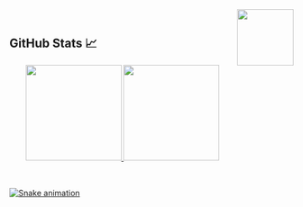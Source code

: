 <img height="100" align="right" src="https://static.wikia.nocookie.net/rpg-the-king-of-cartoons-2/images/4/42/Mangeky%C5%8D_Sharingan.gif/revision/latest?cb=20191116044555&path-prefix=pt-br"/>

</br>
  
  <h2>GitHub Stats 📈</h2>
  
<div align="center">

  <a href="https://github.com/batista29">
  <img height="170em" src="https://github-readme-stats.vercel.app/api?username=batista29&show_icons=true&theme=dark&include_all_commits=true&count_private=true"/>
  <img height="170em" src="https://github-readme-stats.vercel.app/api/top-langs/?username=batista29&layout=compact&langs_count=7&theme=dark"/>

</div>
  </br>
  
  ##
 
<div> 
 
  ![Snake animation](https://github.com/batista29/batista29/blob/output/github-contribution-grid-snake.svg)
 
</div>
